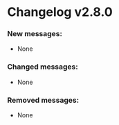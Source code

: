 # Changelog v2.8.0

### New messages:

* None

### Changed messages:

* None

### Removed messages:

* None
